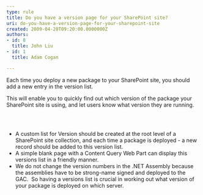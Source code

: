 ```yaml
---
type: rule
title: Do you have a version page for your SharePoint site?
uri: do-you-have-a-version-page-for-your-sharepoint-site
created: 2009-04-20T09:20:00.0000000Z
authors:
- id: 8
  title: John Liu
- id: 1
  title: Adam Cogan

---
```




<span class='intro'> 
  <p>Each time you deploy a new package to your SharePoint site, you should add a new entry in the version list.</p>
<p>This will enable you to quickly find out which version of the package your SharePoint site is using, and let users know what version they are running.</p>
 </span>


  <p>
    <img alt="" style="border-bottom&#58;0px solid;border-left&#58;0px solid;border-top&#58;0px solid;border-right&#58;0px solid;" border="0" src="/Standards/SoftwareDevelopment/RulesToBetterSharePoint/PublishingImages/SP_version_small.jpg" />
  </p>
<p>&#160;</p>
<ul>
    <li>A custom list for Version should be created at the root level of a SharePoint site collection, and each time a package is deployed - a new record should be added to this version list. </li>
    <li>A simple blank page with&#160;a Content Query Web Part can display this versions list in a friendly manner. </li>
    <li>We do not change the version numbers in the .NET Assembly because the assemblies have to be strong-name signed and deployed to the GAC.&#160; So having a versions list is crucial in working out what version of your package is deployed on which server.</li>
</ul>



